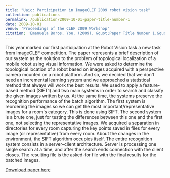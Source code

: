 ```yaml
---
title: "Uaic: Participation in ImageCLEF 2009 robot vision task"
collection: publications
permalink: /publication/2009-10-01-paper-title-number-1
date: 2009-10-01
venue: 'Proceedings of the CLEF 2009 Workshop'
citation: 'Emanuela Boros, You. (2009). &quot;Paper Title Number 1.&quot; <i>Journal 1</i>. 1(1).'
---
```

This year marked our first participation at the Robot Vision task a new task from ImageCLEF competition. The paper represents a brief description of our system as the solution to the problem of topological localization of a mobile robot using visual information. We were asked to determine the topological location of a robot based on images acquired with a perspective camera mounted on a robot platform. And so, we decided that we don't need an incremental learning system and we approached a statistical method that always will work the best results. We used to apply a feature-based method (SIFT1) and two main systems in order to search and classify the given images written by us. At the same time, the systems preserve the recognition performance of the batch algorithm. The first system is reordering the images so we can get the most important/representative images for a room's category. This is done using SIFT. The second system is a brute one, just for testing the differences between this one and the first one, not selecting the representative images. We acquired a separation in directories for every room capturing the key points saved in files for every image (or representative) from every room. About the changes in the environment, the SIFT algorithm occupies itself. The entire recognition system consists in a server–client architecture. Server is processing one single search at a time, and after the search ends connection with the client closes. The resulting file is the asked-for file with the final results for the batched images.

[Download paper here](https://d1wqtxts1xzle7.cloudfront.net/49366618/borosCLEF2009_Image_RobotVision.pdf?1475654602=&response-content-disposition=inline%3B+filename%3DUaic_Participation_in_imageclef_2009_rob.pdf&Expires=1632331260&Signature=bATdw5VgDE6ehiBW9NWCiLRgNhobZpsmjod~ZPP20pH5updIpjnM9FLA7u0bZEgio~XrHuG5VsDhqWfwHZcd1lb4UAHt~q7MVpGoo8HgtyHom~jx8~38cnDSUV~Y~m9qt1LRspu5Y1V-scF3V9Yp5aFHTCu7FqAPfdeUIVvIrtz32icYT0RVmY~stqQ~4VHpNCiDguuDjkLcNZ~oQhHtfn8q~9U-c6KpSOnxxfC0-R6m2pOGWNZKKFBhBFA4cbw3zPQZkclzPRuzxA0Xszs7-0Nrt0bOxJG03tp8Eg90Ah3tG~6G6hD31FHWlCQRCz688g1z9dIrWVgTzcjLqT29WA__&Key-Pair-Id=APKAJLOHF5GGSLRBV4ZA)
